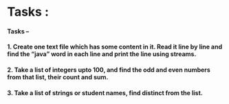 # Tasks : 
#### Tasks –

#### 1.	Create one text file which has some content in it. Read it line by line and find the “java” word in each line and print the line using streams.
#### 2.	Take a list of integers upto 100, and find the odd and even numbers from that list, their count and sum.
#### 3.	Take a list of strings or student names, find distinct from the list.
